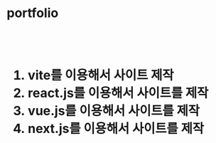 <h1>portfolio<h1>
<br>

<ol>
    <li>vite를 이용해서 사이트 제작 </li>
    <li>react.js를 이용해서 사이트를 제작 </li>
    <li>vue.js를 이용해서 사이트를 제작 </li>
    <li>next.js를 이용해서 사이트를 제작 </li>
</ol>